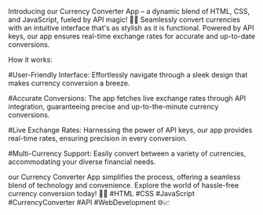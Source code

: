 Introducing our Currency Converter App – a dynamic blend of HTML, CSS, and JavaScript, fueled by API magic! 💱✨ Seamlessly convert currencies with an intuitive interface that's as stylish as it is functional. Powered by API keys, our app ensures real-time exchange rates for accurate and up-to-date conversions.

How it works:

#User-Friendly Interface: Effortlessly navigate through a sleek design that makes currency conversion a breeze.

#Accurate Conversions: The app fetches live exchange rates through API integration, guaranteeing precise and up-to-the-minute currency conversions.

#Live Exchange Rates: Harnessing the power of API keys, our app provides real-time rates, ensuring precision in every conversion.

#Multi-Currency Support: Easily convert between a variety of currencies, accommodating your diverse financial needs.

our Currency Converter App simplifies the process, offering a seamless blend of technology and convenience. Explore the world of hassle-free currency conversion today! 💼💵 #HTML #CSS #JavaScript #CurrencyConverter #API #WebDevelopment 🌐📈





